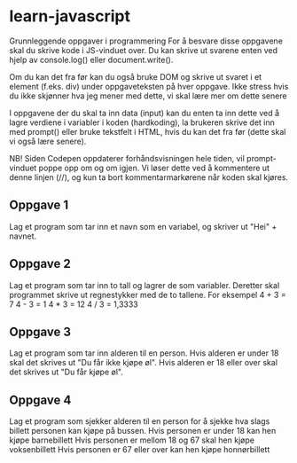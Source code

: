 # learn-javascript

Grunnleggende oppgaver i programmering
For å besvare disse oppgavene skal du skrive kode i JS-vinduet over. Du kan skrive ut svarene enten ved hjelp av console.log() eller document.write().

Om du kan det fra før kan du også bruke DOM og skrive ut svaret i et element (f.eks. div) under oppgaveteksten på hver oppgave.
Ikke stress hvis du ikke skjønner hva jeg mener med dette, vi skal lære mer om dette senere

I oppgavene der du skal ta inn data (input) kan du enten ta inn dette ved å lagre verdiene i variabler i koden (hardkoding), la brukeren skrive det inn med prompt() eller bruke tekstfelt i HTML, hvis du kan det fra før (dette skal vi også lære senere).

NB! Siden Codepen oppdaterer forhåndsvisningen hele tiden, vil prompt-vinduet poppe opp om og om igjen. Vi løser dette ved å kommentere ut denne linjen (//), og kun ta bort kommentarmarkørene når koden skal kjøres.

## Oppgave 1
Lag et program som tar inn et navn som en variabel, og skriver ut "Hei" + navnet.

## Oppgave 2
Lag et program som tar inn to tall og lagrer de som variabler. Deretter skal programmet skrive ut regnestykker med de to tallene.
For eksempel
4 + 3 = 7
4 - 3 = 1
4 * 3 = 12
4 / 3 = 1,3333

## Oppgave 3
Lag et program som tar inn alderen til en person. Hvis alderen er under 18 skal det skrives ut "Du får ikke kjøpe øl". Hvis alderen er 18 eller over skal det skrives ut "Du får kjøpe øl".

## Oppgave 4
Lag et program som sjekker alderen til en person for å sjekke hva slags billett personen kan kjøpe på bussen.
Hvis personen er under 18 kan hen kjøpe barnebillett
Hvis personen er mellom 18 og 67 skal hen kjøpe voksenbillett
Hvis personen er 67 eller over kan hen kjøpe honnørbillett
